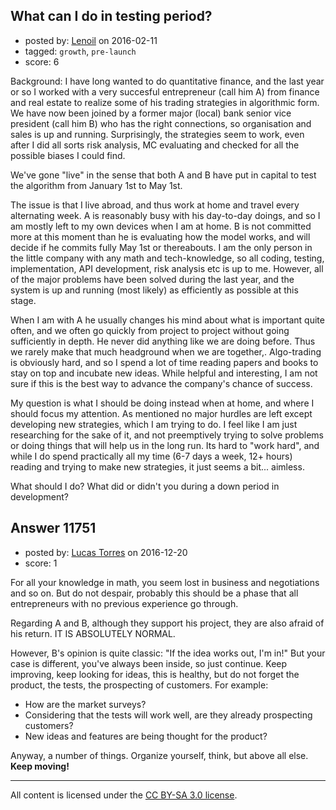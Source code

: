 ## What can I do in testing period?

- posted by: [Lenoil](https://stackexchange.com/users/4172294/lenoil) on 2016-02-11
- tagged: `growth`, `pre-launch`
- score: 6

Background: I have long wanted to do quantitative finance, and the last year or so I worked with a very succesful entrepreneur (call him A) from finance and real estate to realize some of his trading strategies in algorithmic form. We have now been joined by a former major (local) bank senior vice president (call him B) who has the right connections, so organisation and sales is up and running. Surprisingly, the strategies seem to work, even after I did all sorts risk analysis, MC evaluating and checked for all the possible biases I could find. 

We've gone "live" in the sense that both A and B have put in capital to test the algorithm from January 1st to May 1st. 

The issue is that I live abroad, and thus work at home and travel every alternating week. A is reasonably busy with his day-to-day doings, and so I am mostly left to my own devices when I am at home. B is not committed more at this moment than he is evaluating how the model works, and will decide if he commits fully May 1st or thereabouts. I am the only person in the little company with any math and tech-knowledge, so all coding, testing, implementation, API development, risk analysis etc is up to me. However, all of the major problems have been solved during the last year, and the system is up and running (most likely) as efficiently as possible at this stage.

When I am with A he usually changes his mind about what is important quite often, and we often go quickly from project to project without going sufficiently in depth. He never did anything like we are doing before. Thus we rarely make that much headground when we are together,. Algo-trading is obviously hard, and so I spend a lot of time reading papers and books to stay on top and incubate new ideas. While helpful and interesting, I am not sure if this is the best way to advance the company's chance of success. 

My question is what I should be doing instead when at home, and where I should focus my attention. As mentioned no major hurdles are left except developing new strategies, which I am trying to do. I feel like I am just researching for the sake of it, and not preemptively trying to solve problems or doing things that will help us in the long run. Its hard to "work hard", and while I do spend practically all my time (6-7 days a week, 12+ hours) reading and trying to make new strategies, it just seems a bit... aimless. 

What should I do? What did or didn't you during a down period in development? 



## Answer 11751

- posted by: [Lucas Torres](https://stackexchange.com/users/5780883/lucas-torres) on 2016-12-20
- score: 1

For all your knowledge in math, you seem lost in business and negotiations and so on. But do not despair, probably this should be a phase that all entrepreneurs with no previous experience go through.


Regarding A and B, although they support his project, they are also afraid of his return. IT IS ABSOLUTELY NORMAL.


However, B's opinion is quite classic: "If the idea works out, I'm in!"
But your case is different, you've always been inside, so just continue.
Keep improving, keep looking for ideas, this is healthy, but do not forget the product, the tests, the prospecting of customers. For example:


- How are the market surveys?
- Considering that the tests will work well, are they already prospecting customers?
- New ideas and features are being thought for the product?

Anyway, a number of things. Organize yourself, think, but above all else. **Keep moving!**



---

All content is licensed under the [CC BY-SA 3.0 license](https://creativecommons.org/licenses/by-sa/3.0/).
